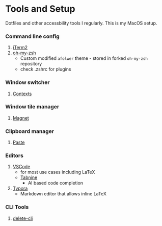 # Tools and Setup
Dotfiles and other accessbility tools I regularly. This is my MacOS setup.

### Command line config 
1. [iTerm2](https://iterm2.com/)
2. [oh-my-zsh](https://github.com/viraatdas/ohmyzsh)
    - Custom modified `afolwer` theme - stored in forked `oh-my-zsh` repository
    - check .zshrc for plugins 

### Window switcher
1. [Contexts](https://contexts.co/)

### Window tile manager
1. [Magnet](https://magnet.crowdcafe.com/)

### Clipboard manager
 1. [Paste](https://pasteapp.io/)

### Editors
1. [VSCode](https://code.visualstudio.com/)
    - for most use cases including LaTeX 
    - [Tabnine](https://www.tabnine.com/)
        - AI based code completion
2. [Typora](https://typora.io/)
    - Markdown editor that allows inline LaTeX

### CLI Tools
1. [delete-cli](https://github.com/glentner/delete-cli)
